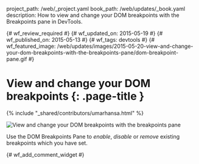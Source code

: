 project_path: /web/_project.yaml
book_path: /web/updates/_book.yaml
description: How to view and change your DOM breakpoints with the Breakpoints pane in DevTools.

{# wf_review_required #}
{# wf_updated_on: 2015-05-19 #}
{# wf_published_on: 2015-05-13 #}
{# wf_tags: devtools #}
{# wf_featured_image: /web/updates/images/2015-05-20-view-and-change-your-dom-breakpoints-with-the-breakpoints-pane/dom-breakpoint-pane.gif #}

# View and change your DOM breakpoints {: .page-title }

{% include "_shared/contributors/umarhansa.html" %}


<img src="/web/updates/images/2015-05-20-view-and-change-your-dom-breakpoints-with-the-breakpoints-pane/dom-breakpoint-pane.gif" alt="View and change your DOM breakpoints with the breakpoints pane">

Use the DOM Breakpoints Pane to <em>enable</em>, <em>disable</em> or <em>remove</em> existing breakpoints  which you have set.


{# wf_add_comment_widget #}
